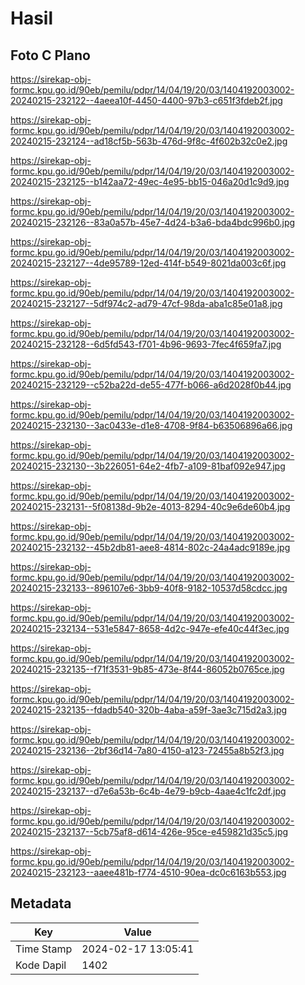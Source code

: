 # Hasil

## Foto C Plano

https://sirekap-obj-formc.kpu.go.id/90eb/pemilu/pdpr/14/04/19/20/03/1404192003002-20240215-232122--4aeea10f-4450-4400-97b3-c651f3fdeb2f.jpg

https://sirekap-obj-formc.kpu.go.id/90eb/pemilu/pdpr/14/04/19/20/03/1404192003002-20240215-232124--ad18cf5b-563b-476d-9f8c-4f602b32c0e2.jpg

https://sirekap-obj-formc.kpu.go.id/90eb/pemilu/pdpr/14/04/19/20/03/1404192003002-20240215-232125--b142aa72-49ec-4e95-bb15-046a20d1c9d9.jpg

https://sirekap-obj-formc.kpu.go.id/90eb/pemilu/pdpr/14/04/19/20/03/1404192003002-20240215-232126--83a0a57b-45e7-4d24-b3a6-bda4bdc996b0.jpg

https://sirekap-obj-formc.kpu.go.id/90eb/pemilu/pdpr/14/04/19/20/03/1404192003002-20240215-232127--4de95789-12ed-414f-b549-8021da003c6f.jpg

https://sirekap-obj-formc.kpu.go.id/90eb/pemilu/pdpr/14/04/19/20/03/1404192003002-20240215-232127--5df974c2-ad79-47cf-98da-aba1c85e01a8.jpg

https://sirekap-obj-formc.kpu.go.id/90eb/pemilu/pdpr/14/04/19/20/03/1404192003002-20240215-232128--6d5fd543-f701-4b96-9693-7fec4f659fa7.jpg

https://sirekap-obj-formc.kpu.go.id/90eb/pemilu/pdpr/14/04/19/20/03/1404192003002-20240215-232129--c52ba22d-de55-477f-b066-a6d2028f0b44.jpg

https://sirekap-obj-formc.kpu.go.id/90eb/pemilu/pdpr/14/04/19/20/03/1404192003002-20240215-232130--3ac0433e-d1e8-4708-9f84-b63506896a66.jpg

https://sirekap-obj-formc.kpu.go.id/90eb/pemilu/pdpr/14/04/19/20/03/1404192003002-20240215-232130--3b226051-64e2-4fb7-a109-81baf092e947.jpg

https://sirekap-obj-formc.kpu.go.id/90eb/pemilu/pdpr/14/04/19/20/03/1404192003002-20240215-232131--5f08138d-9b2e-4013-8294-40c9e6de60b4.jpg

https://sirekap-obj-formc.kpu.go.id/90eb/pemilu/pdpr/14/04/19/20/03/1404192003002-20240215-232132--45b2db81-aee8-4814-802c-24a4adc9189e.jpg

https://sirekap-obj-formc.kpu.go.id/90eb/pemilu/pdpr/14/04/19/20/03/1404192003002-20240215-232133--896107e6-3bb9-40f8-9182-10537d58cdcc.jpg

https://sirekap-obj-formc.kpu.go.id/90eb/pemilu/pdpr/14/04/19/20/03/1404192003002-20240215-232134--531e5847-8658-4d2c-947e-efe40c44f3ec.jpg

https://sirekap-obj-formc.kpu.go.id/90eb/pemilu/pdpr/14/04/19/20/03/1404192003002-20240215-232135--f71f3531-9b85-473e-8f44-86052b0765ce.jpg

https://sirekap-obj-formc.kpu.go.id/90eb/pemilu/pdpr/14/04/19/20/03/1404192003002-20240215-232135--fdadb540-320b-4aba-a59f-3ae3c715d2a3.jpg

https://sirekap-obj-formc.kpu.go.id/90eb/pemilu/pdpr/14/04/19/20/03/1404192003002-20240215-232136--2bf36d14-7a80-4150-a123-72455a8b52f3.jpg

https://sirekap-obj-formc.kpu.go.id/90eb/pemilu/pdpr/14/04/19/20/03/1404192003002-20240215-232137--d7e6a53b-6c4b-4e79-b9cb-4aae4c1fc2df.jpg

https://sirekap-obj-formc.kpu.go.id/90eb/pemilu/pdpr/14/04/19/20/03/1404192003002-20240215-232137--5cb75af8-d614-426e-95ce-e459821d35c5.jpg

https://sirekap-obj-formc.kpu.go.id/90eb/pemilu/pdpr/14/04/19/20/03/1404192003002-20240215-232123--aaee481b-f774-4510-90ea-dc0c6163b553.jpg


## Metadata

| Key        | Value               |
| ---------- | ------------------- |
| Time Stamp | 2024-02-17 13:05:41 |
| Kode Dapil | 1402                |



